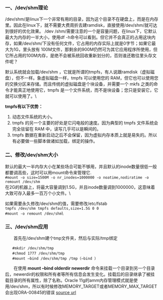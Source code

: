 ### 一、/dev/shm理论

/dev/shm/是linux下一个非常有用的目录，因为这个目录不在硬盘上，而是在内存里。因此在linux下，就不需要大费周折去建ramdisk，直接使用/dev/shm/就可达到很好的优化效果。 /dev /shm/需要注意的一个是容量问题，在linux下，它默认最大为内存的一半大小，使用df -h命令可以看到。但它并不会真正的占用这块内存，如果/dev/shm/下没有任何文件，它占用的内存实际上就是0字节；如果它最大为1G，里头放有 100M文件，那剩余的900M仍然可为其它应用程序所使用，但它所占用的100M内存，是绝不会被系统回收重新划分的，否则谁还敢往里头存文件呢？

默认系统就会加载/dev/shm ，它就是所谓的tmpfs，有人说跟ramdisk（虚拟磁盘），但不一样。象虚拟磁盘一样，tmpfs 可以使用您的 RAM，但它也可以使用您的交换分区来存储。而且传统的虚拟磁盘是个块设备，并需要一个 mkfs 之类的命令才能真正地使用它，tmpfs 是一个文件系统，而不是块设备；您只是安装它，它就可以使用了。\

**tmpfs有以下优势：**
1. 动态文件系统的大小。
2. tmpfs 的另一个主要的好处是它闪电般的速度。因为典型的 tmpfs 文件系统会完全驻留在 RAM 中，读写几乎可以是瞬间的。
3. tmpfs 数据在重新启动之后不会保留，因为虚拟内存本质上就是易失的。所以有必要做一些脚本做诸如加载，绑定的操作。

### 二、修改/dev/shm大小
默认的最大一半内存大小在某些场合可能不够用，并且默认的inode数量很低一般都要调高些，这时可以用mount命令来管理它.\
`#mount -o size=1500M -o nr_inodes=1000000 -o noatime,nodiratime -o remount /dev/shm`\
在2G的机器上，将最大容量调到1.5G，并且inode数量调到1000000，这意味着大致可存入最多一百万个小文件。\

如果需要永久修改/dev/shm的值，需要修改/etc/fstab\
`tmpfs /dev/shm tmpfs defaults,size=1.5G 0 0`\
`#mount -o remount /dev/shm`\

### 三、/dev/shm应用
　　首先在/dev/shm建个tmp文件夹，然后与实际/tmp绑定
```
　　#mkdir /dev/shm/tmp
　　#chmod 1777 /dev/shm/tmp
　　#mount –bind /dev/shm/tmp /tmp（–bind ）
```
　　在使用 **mount –bind olderdir newerdir** 命令来挂载一个目录到另一个目录后，newerdir的权限和所有者等所有信息会发生变化。挂载后的目录继承了被挂载目录的所有属性，除了名称。Oracle 11g的amm内存管理模式就是使用/dev/shm，所以有时候修改MEMORY_TARGET或者MEMORY_MAX_TARGET会出现ORA-00845的错误
[source url](https://www.linuxidc.com/Linux/2014-05/101818.htm)
